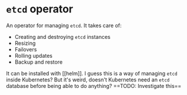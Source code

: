 # `etcd` operator
An operator for managing `etcd`. It takes care of:
* Creating and destroying `etcd` instances
* Resizing
* Failovers
* Rolling updates
* Backup and restore

It can be installed with [[helm]]. I guess this is a way of managing `etcd` inside Kubernetes? But it's weird, doesn't Kubernetes need an `etcd` database before being able to do anything?
==TODO: Investigate this==
